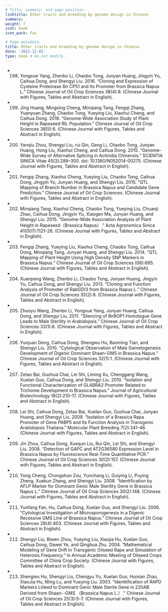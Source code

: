 ```yaml
---
# Title, summary, and page position.
linktitle: Other traits and breeding by genome design in Chinese
summary: 
weight: 7
icon: book
icon_pack: fas

# Page metadata.
title: Other traits and breeding by genome design in Chinese
date: '2022-12-01'
type: book # Do not modify.
---
```


- 198.	Yongxue Yang, Zhenbo Li, Chaobo Tong, Junyan Huang, Jingyin Yu, Caihua Dong, and Shengyi Liu. 2016. “Cloning and Expression of Cysteine Proteinase Bn CP51 and Its Promoter from Brassica Napus L.” Chinese Journal of Oil Crop Sciences 38(4):9. (Chinese Journal with Figures, Tables and Abstract in English).
- 199.	Jing Huang, Mingxing Cheng, Minqiang Tang, Fengqi Zhang, Yuanyuan Zhang, Chaobo Tong, Yueying Liu, Xiaohui Cheng, and Caihua Dong. 2016. “Genome-Wide Association Study of Plant Height in Rapeseed RIL Population.” Chinese Journal of Oil Crop Sciences 38(5):6. (Chinese Journal with Figures, Tables and Abstract in English).
- 200.	Yanqiu Zhou, Shengyi Liu, rui Qin, Gang Li, Chaobo Tong, Junyan Huang, Hong Liu, Xiaohui Cheng, and Caihua Dong. 2015. “Genome-Wide Survey of Alternative Splicing in Actinidia Chinensis.” SCIENTIA SINICA Vitae 45(3):289–300. doi: 10.1360/N052014-00275. (Chinese Journal with Figures, Tables and Abstract in English).
- 201.	Fengqi Zhang, Xiaohui Cheng, Yueying Liu, Chaobo Tong, Caihua Dong, Jingyin Yu, Junyan Huang, and Shengyi Liu. 2015. “QTL Mapping of Branch Number in Brassica Napus and Candidate Gene Prediction.” Chinese Journal of Oil Crop Sciences. (Chinese Journal with Figures, Tables and Abstract in English).
- 202.	Minqiang Tang, Xiaohui Cheng, Chaobo Tong, Yueying Liu, Chuanji Zhao, Caihua Dong, Jingyin Yu, Xiaogen Ma, Junyan Huang, and Shengyi Liu. 2015. “Genome-Wide Association Analysis of Plant Height in Rapeseed（Brassica Napus）.” Acta Agronomica Sinica 41(007):1121–26. (Chinese Journal with Figures, Tables and Abstract in English).
- 203.	Fengqi Zhang, Yueying Liu, Xiaohui Cheng, Chaobo Tong, Caihua Dong, Minqiang Tang, Junyan Huang, and Shengyi Liu. 2014. “QTL Mapping of Plant Height Using High Density SNP Markers in Brassica Napus.” Chinese Journal of Oil Crop Sciences (06):695. (Chinese Journal with Figures, Tables and Abstract in English).
- 204.	Xuanpeng Wang, Zhenbo Li, Chaobo Tong, Junyan Huang, Jingyin Yu, Caihua Dong, and Shengyi Liu. 2013. “Cloning and Function Analysis of Promoter of RabGDI3 from Brassica Napus L.” Chinese Journal of Oil Crop Sciences 35(2):8. (Chinese Journal with Figures, Tables and Abstract in English).
- 205.	Zhuoyu Wang, Zhenbo Li, Yongxue Yang, Junyan Huang, Caihua Dong, and Shengyi Liu. 2011. “Silencing of BnROP1 Homologue Gene Leads to Male Sterility in Arabidopsis.” Chinese Journal of Oil Crop Sciences 33(1):8. (Chinese Journal with Figures, Tables and Abstract in English).
- 206.	Yunjuan Deng, Caihua Dong, Shengwu Hu, Baoming Tian, and Shengyi Liu. 2010. “Cytological Observation of Male Gametogenesis Development of Digenic Dominant Shaan-GMS in Brassica Napus.” Chinese Journal of Oil Crop Sciences 32(1):1. (Chinese Journal with Figures, Tables and Abstract in English).
- 207.	Zetao Bai, Guohua Chai, Lei Shi, Liming Xu, Chenggang Wang, Xuelan Guo, Caihua Dong, and Shengyi Liu. 2010. “Isolation and Functional Characterization of GLABRA2 Promoter Related to Trichome Development in Brassica Napus.” Journal of Agricultural Biotechnology 18(2):210–17. (Chinese Journal with Figures, Tables and Abstract in English).
- 208.	Lei Shi, Caihua Dong, Zetao Bai, Xuelan Guo, Guohua Chai, Junyan Huang, and Shengyi Liu. 2009. “Isolation of a Brassica Rapa Promoter of Gene PABP5 and Its Function Analysis in Transgenic Arabidopsis Thaliana.” Molecular Plant Breeding 7(2):341–46. (Chinese Journal with Figures, Tables and Abstract in English).
- 209.	Jin Zhou, Caihua Dong, Xuequn Liu, Rui Qin, Lei Shi, and Shengyi Liu. 2008. “Detection of GAPC and AT2G36580 Expression Level in Brassica Napus by Fluorescence Real-Time Quantitative PCR.” Chinese Journal of Oil Crop Sciences 30(2):157. (Chinese Journal with Figures, Tables and Abstract in English).
- 210.	Yong Cheng, Chongshun Zou, Yunchang Li, Guiying Li, Puying Zheng, Xuekun Zhang, and Shengyi Liu. 2008. “Identification by AFLP Marker for Dominant Genic Male Sterility Gene in Brassica Napus L.” Chinese Journal of Oil Crop Sciences 30(2):148. (Chinese Journal with Figures, Tables and Abstract in English).
- 211.	Yunfang Fan, Hu, Caihua Dong, Xuelan Guo, and Shengyi Liu. 2006. “Cytological Investigation of Microsporogenesis in a Digenic Recessive GMS Line of Brassica Napus.” Chinese Journal of Oil Crop Sciences 28(4):403. (Chinese Journal with Figures, Tables and Abstract in English).
- 212.	Shengyi Liu, Biwen Zhou, Yueying Liu, Xiaojia Hu, Xuelan Guo, Caihua Dong, Dawei Ye, and Qinghua Zhu. 2004. “Mathematical Modeling of Gene Drift in Transgenic Oilseed Rape and Simulation of Heterosis Frequency.” in Annual Academic Meeting of Oilseed Crops Committee of China Crop Society. (Chinese Journal with Figures, Tables and Abstract in English).
- 213.	Shengwu Hu, Shengyi Liu, Chengyu Yu, Xuelan Guo, Huixian Zhao, XiaoJia Hu, Ming Lu, and Yueying Liu. 2003. “Identtification of RAPD Markers Linked to Dominant Genic Male Sterile Gene in 220AB Derived from Shaan--GMS （Brassica Napus L.）.” Chinese Journal of Oil Crop Sciences 25(3):5–7. (Chinese Journal with Figures, Tables and Abstract in English).
